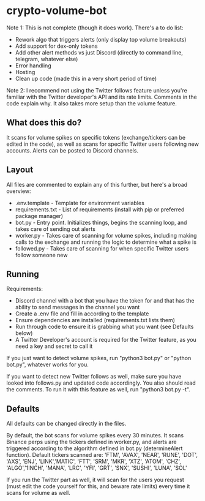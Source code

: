 # crypto-volume-bot

Note 1: This is not complete (though it does work). There's a to do list:
- Rework algo that triggers alerts (only display top volume breakouts)
- Add support for dex-only tokens
- Add other alert methods vs just Discord (directly to command line, telegram, whatever else)
- Error handling
- Hosting
- Clean up code (made this in a very short period of time)

Note 2: I recommend not using the Twitter follows feature unless you're familiar with the Twitter developer's API and its rate limits. Comments in the code explain why. It also takes more setup than the volume feature.

## What does this do?
It scans for volume spikes on specific tokens (exchange/tickers can be edited in the code), as well as scans for specific Twitter users following new accounts. Alerts can be posted to Discord channels. 

## Layout
All files are commented to explain any of this further, but here's a broad overview:
- .env.template - Template for environment variables
- requirements.txt - List of requirements (install with pip or preferred package manager)
- bot.py - Entry point. Initializes things, begins the scanning loop, and takes care of sending out alerts
- worker.py - Takes care of scanning for volume spikes, including making calls to the exchange and running the logic to determine what a spike is
- followed.py - Takes care of scanning for when specific Twitter users follow someone new

## Running
Requirements:
- Discord channel with a bot that you have the token for and that has the ability to send messages in the channel you want
- Create a .env file and fill in according to the template
- Ensure dependencies are installed (requirements.txt lists them)
- Run through code to ensure it is grabbing what you want (see Defaults below)
- A Twitter Developer's account is required for the Twitter feature, as you need a key and secret to call it

If you just want to detect volume spikes, run "python3 bot.py" or "python bot.py", whatever works for you.

If you want to detect new Twitter follows as well, make sure you have looked into follows.py and updated code accordingly. You also should read the comments. To run it with this feature as well, run "python3 bot.py -t".

## Defaults
All defaults can be changed directly in the files.

By default, the bot scans for volume spikes every 30 minutes. It scans Binance perps using the tickers defined in worker.py, and alerts are triggered according to the algorithm defined in bot.py (determineAlert function). Default tickers scanned are:
'FTM', 'AVAX', 'NEAR', 'RUNE', 'DOT', 'AXS', 'ENJ', 'LINK','MATIC', 'FTT', 'SRM', 'MKR', 'XTZ', 'ATOM', 'CHZ', 'ALGO','1INCH', 'MANA', 'LRC', 'YFI', 'GRT', 'SNX', 'SUSHI', 'LUNA', 'SOL'

If you run the Twitter part as well, it will scan for the users you request (must edit the code yourself for this, and beware rate limits) every time it scans for volume as well.
